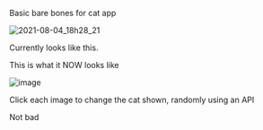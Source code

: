 Basic bare bones for cat app

![2021-08-04_18h28_21](https://user-images.githubusercontent.com/82812348/128228064-fa0cf6fa-446e-41b7-969a-49668cd2d71a.png)

Currently looks like this.

This is what it NOW looks like

![image](https://user-images.githubusercontent.com/82812348/128352923-22e0087c-cd30-4940-b255-8234ac404ec2.png)

Click each image to change the cat shown, randomly using an API


Not bad
